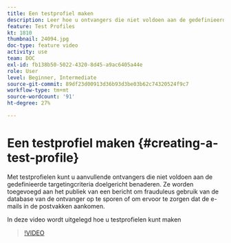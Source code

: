 ```yaml
---
title: Een testprofiel maken
description: Leer hoe u ontvangers die niet voldoen aan de gedefinieerde doelcriteria kunt aanwijzen om frauduleus gebruik van uw database voor ontvangers te detecteren of om ervoor te zorgen dat de e-mails in de Postvakken aankomen.
feature: Test Profiles
kt: 1810
thumbnail: 24094.jpg
doc-type: feature video
activity: use
team: DOC
exl-id: fb138b50-5022-4320-8d45-a9ac6405a44e
role: User
level: Beginner, Intermediate
source-git-commit: 89df23d00913d36b93d3be03b62c74320524f9c7
workflow-type: tm+mt
source-wordcount: '91'
ht-degree: 27%

---
```


# Een testprofiel maken {#creating-a-test-profile}

Met testprofielen kunt u aanvullende ontvangers die niet voldoen aan de gedefinieerde targetingcriteria doelgericht benaderen. Ze worden toegevoegd aan het publiek van een bericht om frauduleus gebruik van de database van de ontvanger op te sporen of om ervoor te zorgen dat de e-mails in de postvakken aankomen.

In deze video wordt uitgelegd hoe u testprofielen kunt maken

>[!VIDEO](https://video.tv.adobe.com/v/24094?quality=12&learn=on)
